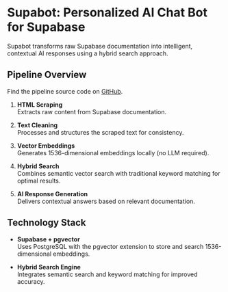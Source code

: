 # Supabot: Personalized AI Chat Bot for Supabase

Supabot transforms raw Supabase documentation into intelligent, contextual AI responses using a hybrid search approach.

## Pipeline Overview


Find the pipeline source code on [GitHub](https://github.com/krishvsoni).
1. **HTML Scraping**  
    Extracts raw content from Supabase documentation.

2. **Text Cleaning**  
    Processes and structures the scraped text for consistency.

3. **Vector Embeddings**  
    Generates 1536-dimensional embeddings locally (no LLM required).

4. **Hybrid Search**  
    Combines semantic vector search with traditional keyword matching for optimal results.

5. **AI Response Generation**  
    Delivers contextual answers based on relevant documentation.

## Technology Stack

- **Supabase + pgvector**  
  Uses PostgreSQL with the pgvector extension to store and search 1536-dimensional embeddings.

- **Hybrid Search Engine**  
  Integrates semantic search and keyword matching for improved accuracy.


